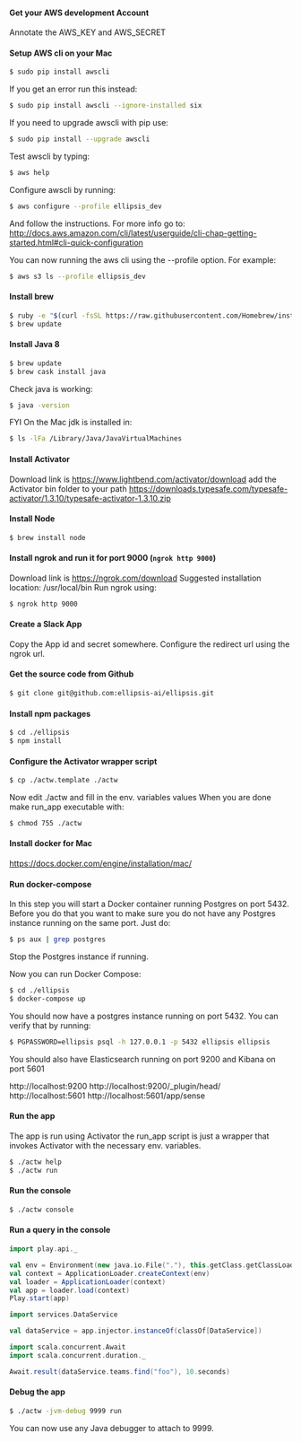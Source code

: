 #### Get your AWS development Account
Annotate the AWS_KEY and AWS_SECRET

#### Setup AWS cli on your Mac
```bash
$ sudo pip install awscli
```
If you get an error run this instead:
```bash
$ sudo pip install awscli --ignore-installed six
```
If you need to upgrade awscli with pip use:
```bash
$ sudo pip install --upgrade awscli
```
Test awscli by typing:
```bash
$ aws help
```
Configure awscli by running:
```bash
$ aws configure --profile ellipsis_dev
```
And follow the instructions.
For more info go to: http://docs.aws.amazon.com/cli/latest/userguide/cli-chap-getting-started.html#cli-quick-configuration

You can now running the aws cli using the --profile option.
For example:

```bash
$ aws s3 ls --profile ellipsis_dev
```

#### Install brew
```bash
$ ruby -e "$(curl -fsSL https://raw.githubusercontent.com/Homebrew/install/master/install)"
$ brew update
```

#### Install Java 8
```bash
$ brew update
$ brew cask install java
```

Check java is working:
```bash
$ java -version
```

FYI On the Mac jdk is installed in:
```bash
$ ls -lFa /Library/Java/JavaVirtualMachines
```

#### Install Activator
Download link is https://www.lightbend.com/activator/download
add the Activator bin folder to your path
https://downloads.typesafe.com/typesafe-activator/1.3.10/typesafe-activator-1.3.10.zip


#### Install Node
```bash
$ brew install node
```

#### Install ngrok and run it for port 9000 (`ngrok http 9000`)
Download link is https://ngrok.com/download
Suggested installation location: /usr/local/bin
Run ngrok using:
```bash
$ ngrok http 9000
```

#### Create a Slack App
Copy the App id and secret somewhere.
Configure the redirect url using the ngrok url.

#### Get the source code from Github
```bash
$ git clone git@github.com:ellipsis-ai/ellipsis.git
```

#### Install npm packages
```bash
$ cd ./ellipsis
$ npm install
```

#### Configure the Activator wrapper script
```bash
$ cp ./actw.template ./actw
```
Now edit ./actw and fill in the env. variables values
When you are done make run_app executable with:
```bash
$ chmod 755 ./actw
```

#### Install docker for Mac
https://docs.docker.com/engine/installation/mac/

#### Run docker-compose
In this step you will start a Docker container running Postgres on port 5432.
Before you do that you want to make sure you do not have any Postgres instance
running on the same port. Just do:

```bash
$ ps aux | grep postgres
```
Stop the Postgres instance if running.

Now you can run Docker Compose:

```bash
$ cd ./ellipsis
$ docker-compose up
```
You should now have a postgres instance running on port 5432.
You can verify that by running:

```bash
$ PGPASSWORD=ellipsis psql -h 127.0.0.1 -p 5432 ellipsis ellipsis
```

You should also have Elasticsearch running on port 9200 and Kibana on port 5601

http://localhost:9200
http://localhost:9200/_plugin/head/
http://localhost:5601
http://localhost:5601/app/sense


#### Run the app
The app is run using Activator the run_app script is just a wrapper that invokes
Activator with the necessary env. variables.

```bash
$ ./actw help
$ ./actw run
```

#### Run the console
```bash
$ ./actw console
```

#### Run a query in the console
```scala
import play.api._

val env = Environment(new java.io.File("."), this.getClass.getClassLoader, Mode.Dev)
val context = ApplicationLoader.createContext(env)
val loader = ApplicationLoader(context)
val app = loader.load(context)
Play.start(app)

import services.DataService

val dataService = app.injector.instanceOf(classOf[DataService])

import scala.concurrent.Await
import scala.concurrent.duration._

Await.result(dataService.teams.find("foo"), 10.seconds)
```

#### Debug the app
```bash
$ ./actw -jvm-debug 9999 run
```
You can now use any Java debugger to attach to 9999.
